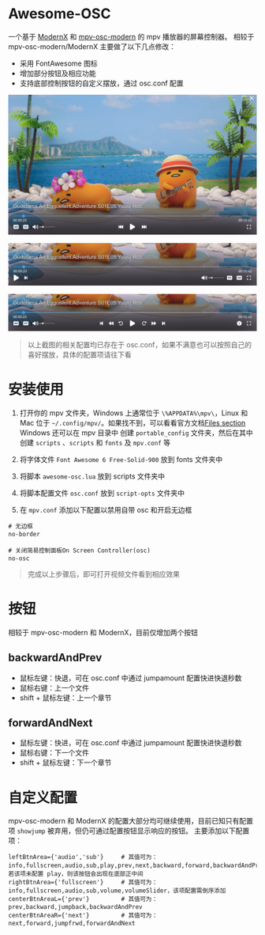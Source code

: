 # Awesome-OSC
一个基于 [ModernX](https://github.com/cyl0/ModernX) 和 [mpv-osc-modern](https://github.com/maoiscat/mpv-osc-modern/) 的 mpv 播放器的屏幕控制器。
相较于 mpv-osc-modern/ModernX 主要做了以下几点修改：
* 采用 FontAwesome 图标
* 增加部分按钮及相应功能
* 支持底部控制按钮的自定义摆放，通过 osc.conf 配置

![preview1](https://github.com/Qiyue0726/awesome-osc/blob/main/preview/preview1.png)

![preview2](https://github.com/Qiyue0726/awesome-osc/blob/main/preview/preview2.png)

![preview3](https://github.com/Qiyue0726/awesome-osc/blob/main/preview/preview3.png)

> 以上截图的相关配置均已存在于 osc.conf，如果不满意也可以按照自己的喜好摆放，具体的配置项请往下看

# 安装使用
1. 打开你的 mpv 文件夹，Windows 上通常位于 `\%APPDATA%\mpv\`，Linux 和 Mac 位于 `~/.config/mpv/`。如果找不到，可以看看官方文档[Files section](https://mpv.io/manual/master/#files)
Windows 还可以在 mpv 目录中 创建 `portable_config` 文件夹，然后在其中创建 `scripts` 、`scripts` 和 `fonts` 及 `mpv.conf` 等

2. 将字体文件 `Font Awesome 6 Free-Solid-900` 放到 fonts 文件夹中

3. 将脚本 `awesome-osc.lua` 放到 scripts 文件夹中

4. 将脚本配置文件 `osc.conf` 放到 `script-opts` 文件夹中

5. 在 `mpv.conf` 添加以下配置以禁用自带 osc 和开启无边框
```
# 无边框
no-border

# 关闭简易控制面板On Screen Controller(osc)
no-osc
```

> 完成以上步骤后，即可打开视频文件看到相应效果

# 按钮
相较于 mpv-osc-modern 和 ModernX，目前仅增加两个按钮

## backwardAndPrev
* 鼠标左键：快退，可在 osc.conf 中通过 jumpamount 配置快进快退秒数
* 鼠标右键：上一个文件
* shift + 鼠标左键：上一个章节

## forwardAndNext
* 鼠标左键：快进，可在 osc.conf 中通过 jumpamount 配置快进快退秒数
* 鼠标右键：下一个文件
* shift + 鼠标左键：下一个章节

# 自定义配置
mpv-osc-modern 和 ModernX 的配置大部分均可继续使用，目前已知只有配置项 `showjump` 被弃用，但仍可通过配置按钮显示响应的按钮。
主要添加以下配置项：
```
leftBtnArea={'audio','sub'}     # 其值可为：info,fullscreen,audio,sub,play,prev,next,backward,forward,backwardAndPrev,forwardAndNext,jumpback,jumpfrwd,volume,volumeSlider，若该项未配置 play，则该按钮会出现在底部正中间
rightBtnArea={'fullscreen'}     # 其值可为：info,fullscreen,audio,sub,volume,volumeSlider，该项配置需倒序添加
centerBtnAreaL={'prev'}         # 其值可为：prev,backward,jumpback,backwardAndPrev
centerBtnAreaR={'next'}         # 其值可为：next,forward,jumpfrwd,forwardAndNext
```
